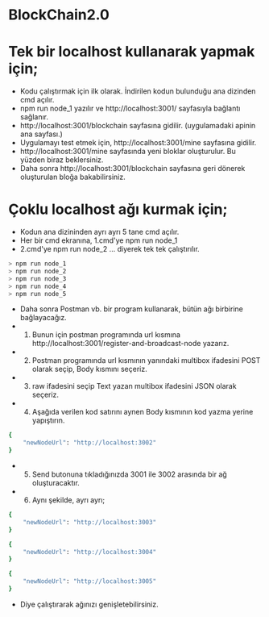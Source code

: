 # BlockChain2.0
# Tek bir localhost kullanarak yapmak için;
- Kodu çalıştırmak için ilk olarak. İndirilen kodun bulunduğu ana dizinden cmd açılır. 
- npm run node_1 yazılır ve http://localhost:3001/ sayfasıyla bağlantı sağlanır.
- http://localhost:3001/blockchain sayfasına gidilir. (uygulamadaki apinin ana sayfası.)
- Uygulamayı test etmek için, http://localhost:3001/mine sayfasına gidilir.
- http://localhost:3001/mine sayfasında yeni bloklar oluşturulur. Bu yüzden biraz beklersiniz.
- Daha sonra http://localhost:3001/blockchain sayfasına geri dönerek oluşturulan bloğa bakabilirsiniz.

# Çoklu localhost ağı kurmak için;
- Kodun ana dizininden ayrı ayrı 5 tane cmd açılır.
- Her bir cmd ekranına, 1.cmd'ye npm run node_1
- 2.cmd'ye npm run node_2 ... diyerek tek tek çalıştırılır.

```sh
> npm run node_1
> npm run node_2
> npm run node_3
> npm run node_4
> npm run node_5
```
- Daha sonra Postman vb. bir program kullanarak, bütün ağı birbirine bağlayacağız.
- 1. Bunun için postman programında url kısmına http://localhost:3001/register-and-broadcast-node yazarız.
- 2. Postman programında url kısmının yanındaki multibox ifadesini POST olarak seçip, Body kısmını seçeriz.
- 3. raw ifadesini seçip Text yazan multibox ifadesini JSON olarak seçeriz.
- 4. Aşağıda verilen kod satırını aynen Body kısmının kod yazma yerine yapıştırın.

```sh
{
    "newNodeUrl": "http://localhost:3002"
}
```

- 5. Send butonuna tıkladığınızda 3001 ile 3002 arasında bir ağ oluşturacaktır.
- 6. Aynı şekilde, ayrı ayrı;


```sh
{
    "newNodeUrl": "http://localhost:3003"
}
```


```sh
{
    "newNodeUrl": "http://localhost:3004"
}
```


```sh
{
    "newNodeUrl": "http://localhost:3005"
}
```

- Diye çalıştırarak ağınızı genişletebilirsiniz.
